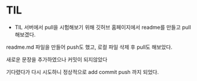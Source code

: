 # TIL
* TIL
서버에서 pull을 시험해보기 위해 깃허브 홈페이지에서 readme를 만들고 pull 해보겠다.

readme.md 파일을 만들어 push도 했고, 로컬 파일 삭제 후 pull도 해보았다.

새로운 문장을 추가하였으나 커밋이 되지않았다

기다렸다가 다시 시도하니 정상적으로 add commit push 까지 되었다.
